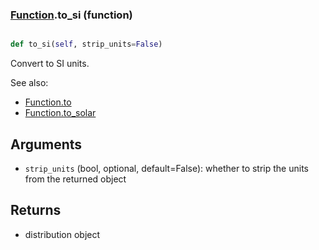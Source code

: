 ### [Function](Function.md).to_si (function)


```py

def to_si(self, strip_units=False)

```



Convert to SI units.

See also:

* [Function.to](Function.to.md)
* [Function.to_solar](Function.to_solar.md)

Arguments
------------
* `strip_units` (bool, optional, default=False): whether to strip the
    units from the returned object

Returns
-------------
* distribution object

